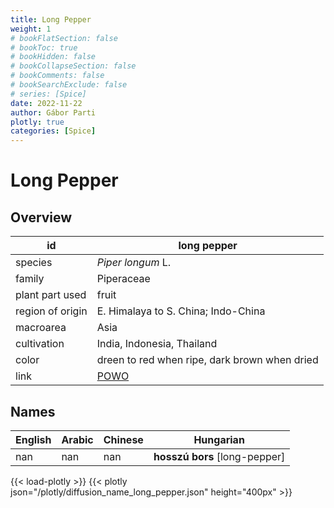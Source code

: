 ```yaml
---
title: Long Pepper
weight: 1
# bookFlatSection: false
# bookToc: true
# bookHidden: false
# bookCollapseSection: false
# bookComments: false
# bookSearchExclude: false
# series: [Spice]
date: 2022-11-22
author: Gábor Parti
plotly: true
categories: [Spice]
---
```


# Long Pepper

## Overview

|       id       |                    long pepper                    |
|----------------|---------------------------------------------------|
|     species    |                 *Piper longum* L.                 |
|     family     |                     Piperaceae                    |
| plant part used|                       fruit                       |
|region of origin|        E. Himalaya to S. China; Indo-China        |
|    macroarea   |                        Asia                       |
|   cultivation  |             India, Indonesia, Thailand            |
|      color     |   dreen to red when ripe, dark brown when dried   |
|      link      |[POWO](https://powo.science.kew.org/taxon/682031-1)|

## Names

|English|Arabic|Chinese|          Hungarian          |
|-------|------|-------|-----------------------------|
|  nan  |  nan |  nan  |**hosszú bors** [long-pepper]|

{{< load-plotly >}}
{{< plotly json="/plotly/diffusion_name_long_pepper.json" height="400px" >}}